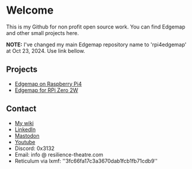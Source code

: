 # Welcome

This is my Github for non profit open source work. You can find Edgemap and other small projects here. 

**NOTE:** I've changed my main Edgemap repository name to 'rpi4edgemap' at Oct 23, 2024. Use link bellow.

## Projects

* [Edgemap on Raspberry Pi4](https://github.com/resiliencetheatre/rpi4edgemap)
* [Edgemap for RPi Zero 2W ](https://github.com/resiliencetheatre/rpi2wedgemap)

## Contact 

  * [My wiki](https://resilience-theatre.com/wiki)
  * [LinkedIn](https://www.linkedin.com/company/resilience-theatre/)
  * [Mastodon](https://infosec.exchange/@retheat)
  * [Youtube](https://www.youtube.com/@resiliencetheatre)
  * Discord: 0x3132
  * Email: info @ resilience-theatre.com
  * Reticulum via lxmf: ''3fc66fa17c3a3670dab1fcb1fb71cdb9''

<!---
resiliencetheatre/resiliencetheatre is a ✨ special ✨ repository because its `README.md` (this file) appears on your GitHub profile.
You can click the Preview link to take a look at your changes.
--->
